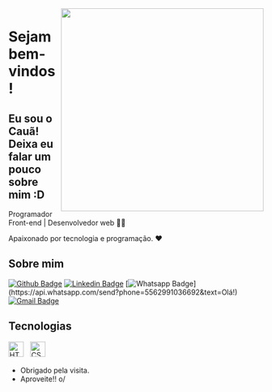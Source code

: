 <img align="right" width="400" height="400" src="https://media4.giphy.com/media/v1.Y2lkPTc5MGI3NjExeXkzbXNtbDh4ZnlmeXY2b2p5d2V6eGU4aDQ2aGU5M3FjYnd6amVlZCZlcD12MV9pbnRlcm5hbF9naWZfYnlfaWQmY3Q9Zw/TADJ0HCgG7oxW/giphy.gif">


# Sejam bem-vindos!
## Eu sou o Cauã! <br> Deixa eu falar um pouco sobre mim :D

Programador Front-end | Desenvolvedor web 👨‍💻

Apaixonado por tecnologia e programação. ❤



## Sobre mim

[![Github Badge](https://img.shields.io/badge/-Github-000?style=flat-square&logo=Github&logoColor=white&link=https://github.com/Lucasdfg07)](https://github.com/Sr-bo)
[![Linkedin Badge](https://img.shields.io/badge/-LinkedIn-blue?style=flat-square&logo=Linkedin&logoColor=white&link=https://www.linkedin.com/in/cau%C3%A3fernandes/)](https://www.linkedin.com/in/cau%C3%A3fernandes/)
[![Whatsapp Badge](https://img.shields.io/badge/-Whatsapp-4CA143?style=flat-square&labelColor=4CA143&logo=whatsapp&logoColor=white&link=https://api.whatsapp.com/send?phone=5522997285662&text=Hello!)](https://api.whatsapp.com/send?phone=5562991036692&text=Olá!)
[![Gmail Badge](https://img.shields.io/badge/-Gmail-c14438?style=flat-square&logo=Gmail&logoColor=white&link=mailto:cauafs2@gmail.com)](mailto:cauafs2@gmail.com)



## Tecnologias

<img 
    align="left" 
    alt="HTML"
    title="HTML" 
    width="30px" 
    style="padding-right: 10px;" 
    src="https://cdn.jsdelivr.net/gh/devicons/devicon@latest/icons/html5/html5-original.svg" 
/>
<img 
    align="left" 
    alt="CSS" 
    title="CSS"
    width="30px" 
    style="padding-right: 10px;" 
    src="https://cdn.jsdelivr.net/gh/devicons/devicon@latest/icons/css3/css3-original.svg" 
/>

<br>
<br>


- Obrigado pela visita. 
- Aproveite!! o/
